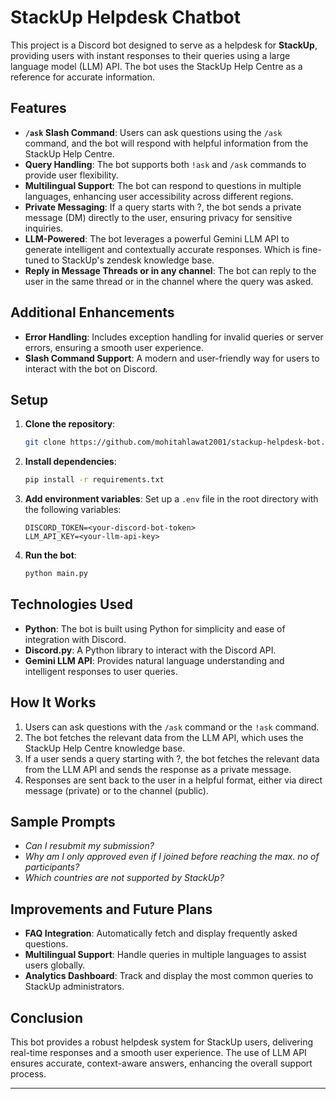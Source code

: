 
# StackUp Helpdesk Chatbot

This project is a Discord bot designed to serve as a helpdesk for **StackUp**, providing users with instant responses to their queries using a large language model (LLM) API. The bot uses the StackUp Help Centre as a reference for accurate information.

## Features

- **`/ask` Slash Command**: Users can ask questions using the `/ask` command, and the bot will respond with helpful information from the StackUp Help Centre.
- **Query Handling**: The bot supports both `!ask` and `/ask` commands to provide user flexibility.
- **Multilingual Support**: The bot can respond to questions in multiple languages, enhancing user accessibility across different regions.
- **Private Messaging**: If a query starts with ?, the bot sends a private message (DM) directly to the user, ensuring privacy for sensitive inquiries.
- **LLM-Powered**: The bot leverages a powerful Gemini LLM API to generate intelligent and contextually accurate responses. Which is fine-tuned to StackUp's zendesk knowledge base.
- **Reply in Message Threads or in any channel**: The bot can reply to the user in the same thread or in the channel where the query was asked.
  
## Additional Enhancements

- **Error Handling**: Includes exception handling for invalid queries or server errors, ensuring a smooth user experience.
- **Slash Command Support**: A modern and user-friendly way for users to interact with the bot on Discord.

## Setup

1. **Clone the repository**:
   ```bash
   git clone https://github.com/mohitahlawat2001/stackup-helpdesk-bot.git
   ```
2. **Install dependencies**:
   ```bash
   pip install -r requirements.txt
   ```
3. **Add environment variables**:
   Set up a `.env` file in the root directory with the following variables:
   ```
   DISCORD_TOKEN=<your-discord-bot-token>
   LLM_API_KEY=<your-llm-api-key>
   ```
4. **Run the bot**:
   ```bash
   python main.py
   ```

## Technologies Used

- **Python**: The bot is built using Python for simplicity and ease of integration with Discord.
- **Discord.py**: A Python library to interact with the Discord API.
- **Gemini LLM API**: Provides natural language understanding and intelligent responses to user queries.

## How It Works

1. Users can ask questions with the `/ask` command or the `!ask` command.
2. The bot fetches the relevant data from the LLM API, which uses the StackUp Help Centre knowledge base.
3. If a user sends a query starting with ?, the bot fetches the relevant data from the LLM API and sends the response as a private message.
4. Responses are sent back to the user in a helpful format, either via direct message (private) or to the channel (public).

## Sample Prompts

- *Can I resubmit my submission?*
- *Why am I only approved even if I joined before reaching the max. no of participants?*
- *Which countries are not supported by StackUp?*

## Improvements and Future Plans

- **FAQ Integration**: Automatically fetch and display frequently asked questions.
- **Multilingual Support**: Handle queries in multiple languages to assist users globally.
- **Analytics Dashboard**: Track and display the most common queries to StackUp administrators.

## Conclusion

This bot provides a robust helpdesk system for StackUp users, delivering real-time responses and a smooth user experience. The use of LLM API ensures accurate, context-aware answers, enhancing the overall support process.

---

